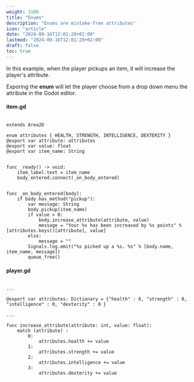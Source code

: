 ```yaml
---
weight: 3100
title: "Enums"
description: "Enums are mistake-free attributes"
icon: "article"
date: "2024-09-16T12:01:20+02:00"
lastmod: "2024-09-16T12:01:20+02:00"
draft: false
toc: true
---
```


In this example, when the player pickups an item, it will increase the player's attribute.

Exporing the **enum** will let the player choose from a drop down menu the attribute in the Godot editor.

#### item.gd

```gdscript

extends Area2D

enum attributes { HEALTH, STRENGTH, INTELLIGENCE, DEXTERITY }
@export var attribute: attributes
@export var value: float
@export var item_name: String


func _ready() -> void:
	item_label.text = item_name
	body_entered.connect(_on_body_entered)


func _on_body_entered(body):
	if body.has_method("pickup"):
		var message: String
		body.pickup(item_name)
		if value > 0:
			body.increase_attribute(attribute, value)
			message = "Your %s has been increased by %s points" % [attributes.keys()[attribute], value]
		else:
			message = ""
		Signals.log.emit("%s picked up a %s. %s" % [body.name, item_name, message])
		queue_free()
```


#### player.gd

```gdscript

...

@export var attributes: Dictionary = {"health" : 0, "strength" : 0, "intelligence" : 0, "dexterity" : 0 }

...

func increase_attribute(attribute: int, value: float):
	match (attribute) :
		0:
			attributes.health += value
		1:
			attributes.strength += value
		2:
			attributes.intelligence += value
		3:
			attributes.dexterity += value
```
